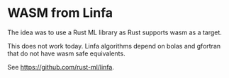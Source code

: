 # WASM from Linfa

The idea was to use a Rust ML library as Rust supports wasm as a target.

This does not work today. Linfa algorithms depend on bolas and gfortran that do not have wasm safe equivalents.

See <https://github.com/rust-ml/linfa>.
